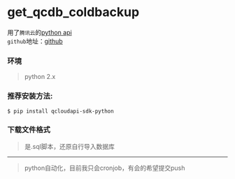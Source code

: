 # get_qcdb_coldbackup
用了`腾讯云`的[python api](https://www.qcloud.com/document/developer-resource/494/7244)  
`github`地址：[github](https://github.com/liwg1995/qcloudapi-sdk-python)  

### 环境
> python 2.x
### 推荐安装方法:  

    $ pip install qcloudapi-sdk-python  
### 下载文件格式
> 是.sql脚本，还原自行导入数据库
---
> python自动化，目前我只会cronjob，有会的希望提交push
